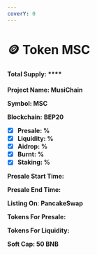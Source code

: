 ```yaml
---
coverY: 0
---
```


# 🪙 Token MSC

#### Total Supply: ****&#x20;

**Project Name: MusiChain**

**Symbol: MSC**

**Blockchain:** **BEP20**

* [x] **Presale: %**
* [x] **Liquidity: %**
* [x] **Aidrop: %**
* [x] **Burnt: %**
* [x] **Staking: %**

**Presale Start Time:**&#x20;

**Presale End Time:**&#x20;

**Listing On**: **PancakeSwap**

**Tokens For Presale:**&#x20;

**Tokens For Liquidity:**&#x20;

**Soft Cap: 50 BNB**
